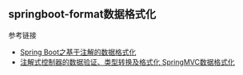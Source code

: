 ## springboot-format数据格式化


参考链接
- [Spring Boot之基于注解的数据格式化](https://blog.csdn.net/jrainbow/article/details/52382728)
- [注解式控制器的数据验证、类型转换及格式化 SpringMVC数据格式化](https://blog.csdn.net/soundfly/article/details/17380741)
